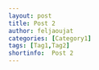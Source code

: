 ```yaml
---
layout: post
title: Post 2
author: feljaoujat  
categories: [Category1]
tags: [Tag1,Tag2]
shortinfo:  Post 2
---
```

